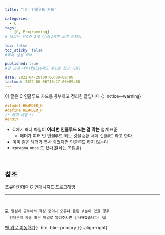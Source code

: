 ```yaml
---
title: "[C] 인클루드 가드" 

categories:
  - C
tags:
  - [C, Programming]
# 태그는 무조건 2개 이상(1개면 글이 안보임)

toc: false
toc_sticky: false
#목차 생성 여부

published: true
#글 공개 여부(false해도 주소로 접근 가능)

date: 2022-04-20T00:00:00+09:00
lastmod: 2022-06-06T10:27:00+09:00
---
```


이 글은 C 인클루드 가드를 공부하고 정리한 글입니다
{: .notice--warning}

```c
#ifndef HEARDER_H
#define HEARDER_H
/* 헤더 내용 */
#endif
```

- C에서 헤더 파일이 **여러 번 인클루드 되는 걸 막는** 업계 표준
  - 헤더가 여러 번 인클루드 되는 것을 `순환 헤더 인클루드` 라고 한다
- 이미 같은 헤더가 복사 되었다면 인클루드 하지 않는다
- `#pragma once` 도 있다(결과는 똑같음)

<br>

## 참조
[포큐아카데미 C 언매니지드 프로그래밍](https://pocu-ko.teachable.com/p/comp2200)

***
<br>

    💻 열심히 공부해서 작성 중이니 오류나 틀린 부분이 있을 경우 
      언제든지 댓글 혹은 메일로 알려주시면 감사하겠습니다! 😸

[맨 위로 이동하기](#){: .btn .btn--primary }{: .align-right}